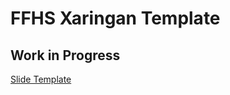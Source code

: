 # FFHS Xaringan Template

## Work in Progress

[Slide Template](https://ffhs-economicresearch.github.io/XaringanTemplate_FFHS/Rmd/XaringanTemplate_ffhs.html#1)

